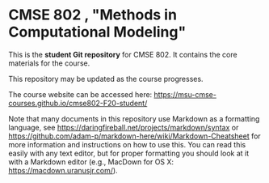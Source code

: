 # CMSE 802 , "Methods in Computational Modeling"

This is the **student Git repository** for CMSE 802. It contains the core materials for the course. 

This repository may be updated as the course progresses.

The course website can be accessed here: https://msu-cmse-courses.github.io/cmse802-F20-student/

Note that many documents in this repository use Markdown as a formatting language, see https://daringfireball.net/projects/markdown/syntax or https://github.com/adam-p/markdown-here/wiki/Markdown-Cheatsheet for more information and instructions on how to use this. You can read this easily with any text editor, but for proper formatting you should look at it with a Markdown editor (e.g., MacDown for OS X: https://macdown.uranusjr.com/).
